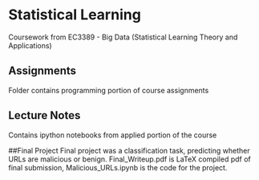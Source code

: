 # Statistical Learning

Coursework from EC3389 - Big Data (Statistical Learning Theory and Applications)

## Assignments
Folder contains programming portion of course assignments

## Lecture Notes
Contains ipython notebooks from applied portion of the course

##Final Project
Final project was a classification task, predicting whether URLs are malicious or benign. Final_Writeup.pdf is LaTeX compiled pdf of final submission, Malicious_URLs.ipynb is the code for the project. 
